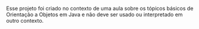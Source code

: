 Esse projeto foi criado no contexto de uma aula sobre os tópicos básicos de Orientação a Objetos em Java e não deve ser usado ou interpretado em outro contexto.